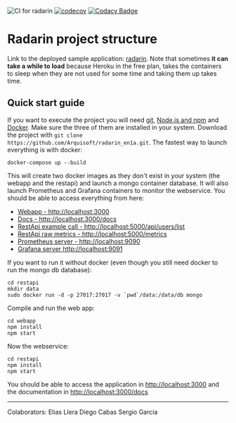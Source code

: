 ![CI for radarin](https://github.com/arquisoft/radarin_en1a/workflows/CI%20for%20radarin/badge.svg)
[![codecov](https://codecov.io/gh/Arquisoft/radarin_en1a/branch/master/graph/badge.svg?token=9qNdIzV7Rg)](https://codecov.io/gh/Arquisoft/radarin_en1a)
[![Codacy Badge](https://app.codacy.com/project/badge/Grade/ccf941f867f04e5ba793cf6f49fe6b42)](https://www.codacy.com/gh/Arquisoft/radarin_en1a/dashboard?utm_source=github.com&amp;utm_medium=referral&amp;utm_content=Arquisoft/radarin_en1a&amp;utm_campaign=Badge_Grade)

# Radarin project structure
Link to the deployed sample application: [radarin](https://radarinen1awebapp.herokuapp.com/). Note that sometimes **it can take a while to load** because Heroku in the free plan, takes the containers to sleep when they are not used for some time and taking them up takes time.

## Quick start guide
If you want to execute the project you will need [git](https://git-scm.com/downloads), [Node.js and npm](https://www.npmjs.com/get-npm) and [Docker](https://docs.docker.com/get-docker/). Make sure the three of them are installed in your system. Download the project with `git clone https://github.com/Arquisoft/radarin_en1a.git`. The fastest way to launch everything is with docker:
```
docker-compose up --build
```
This will create two docker images as they don't exist in your system (the webapp and the restapi) and launch a mongo container database. It will also launch Prometheus and Grafana containers to monitor the webservice. You should be able to access everything from here:
 - [Webapp - http://localhost:3000](http://localhost:3000)
 - [Docs - http://localhost:3000/docs](http://localhost:3000/docs)
 - [RestApi example call - http://localhost:5000/api/users/list](http://localhost:5000/api/users/list)
 - [RestApi raw metrics - http://localhost:5000/metrics](http://localhost:5000/metrics)
 - [Prometheus server - http://localhost:9090](http://localhost:9090)
 - [Grafana server http://localhost:9091](http://localhost:9091)
 
If you want to run it without docker (even though you still need docker to run the mongo db database):
```
cd restapi
mkdir data
sudo docker run -d -p 27017:27017 -v `pwd`/data:/data/db mongo
```
Compile and run the web app:
```
cd webapp
npm install
npm start
```
Now the webservice:
```
cd restapi
npm install
npm start
```
You should be able to access the application in [http://localhost:3000](http://localhost:3000) and the documentation in [http://localhost:3000/docs](http://localhost:3000/docs)

----
Colaborators:
    Elias Llera
    Diego Cabas 
    Sergio Garcia
